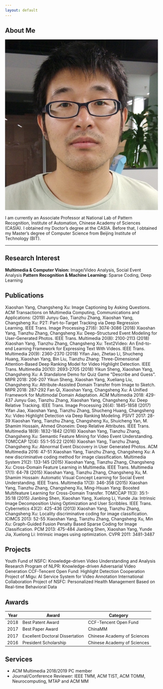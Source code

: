 ```yaml
---
layout: default
---
```


## About Me

<img class="profile-picture" src="yangxs.jpg">

I am currently an Associate Professor at National Lab of Pattern Recognition, Institute of Automation, Chinese Academy of Sciences (CASIA). I obtained my Doctor’s degree at the CASIA. Before that, I obtained my Master’s degree of Computer Science from Beijing Institute of Technology (BIT).

---

## Research Interest

**Multimedia & Computer Vision:** Image/Video Analysis, Social Event Analysis
**Pattern Recognition & Machine Learning:** Sparse Coding, Deep Learning

## Publications

Xiaoshan Yang, Changsheng Xu: Image Captioning by Asking Questions. ACM Transactions on Multimedia Computing, Communications and Applications: (2019)
Junyu Gao, Tianzhu Zhang, Xiaoshan Yang, Changsheng Xu: P2T: Part-to-Target Tracking via Deep Regression Learning. IEEE Trans. Image Processing 27(6): 3074-3086 (2018)
Xiaoshan Yang, Tianzhu Zhang, Changsheng Xu: Deep-Structured Event Modeling for User-Generated Photos. IEEE Trans. Multimedia 20(8): 2100-2113 (2018)
Xiaoshan Yang, Tianzhu Zhang, Changsheng Xu: Text2Video: An End-to-end Learning Framework for Expressing Text With Videos. IEEE Trans. Multimedia 20(9): 2360-2370 (2018)
Yifan Jiao, Zhetao Li, Shucheng Huang, Xiaoshan Yang, Bin Liu, Tianzhu Zhang: Three-Dimensional Attention-Based Deep Ranking Model for Video Highlight Detection. IEEE Trans. Multimedia 20(10): 2693-2705 (2018)
Yikun Sheng, Xiaoshan Yang, Changsheng Xu: A Standalone Demo for Quiz Game "Describe and Guess". MIPR 2018: 206-207
Yikun Sheng, Xiaoshan Yang, Xueliang Liu, Changsheng Xu: Attribute-Assisted Domain Transfer from Image to Sketch. MIPR 2018: 287-292
Fan Qi, Xiaoshan Yang, Changsheng Xu: A Unified Framework for Multimodal Domain Adaptation. ACM Multimedia 2018: 429-437
Junyu Gao, Tianzhu Zhang, Xiaoshan Yang, Changsheng Xu: Deep Relative Tracking. IEEE Trans. Image Processing 26(4): 1845-1858 (2017)
Yifan Jiao, Xiaoshan Yang, Tianzhu Zhang, Shucheng Huang, Changsheng Xu: Video Highlight Detection via Deep Ranking Modeling. PSIVT 2017: 28-39
Xiaoshan Yang, Tianzhu Zhang, Changsheng Xu, Shuicheng Yan, M. Shamim Hossain, Ahmed Ghoneim: Deep Relative Attributes. IEEE Trans. Multimedia 18(9): 1832-1842 (2016)
Xiaoshan Yang, Tianzhu Zhang, Changsheng Xu: Semantic Feature Mining for Video Event Understanding. TOMCCAP 12(4): 55:1-55:22 (2016)
Xiaoshan Yang, Tianzhu Zhang, Changsheng Xu: Abnormal Event Discovery in User Generated Photos. ACM Multimedia 2016: 47-51
Xiaoshan Yang, Tianzhu Zhang, Changsheng Xu: A new discriminative coding method for image classification. Multimedia System 21(2): 133-145 (2015)
Xiaoshan Yang, Tianzhu Zhang, Changsheng Xu: Cross-Domain Feature Learning in Multimedia. IEEE Trans. Multimedia 17(1): 64-78 (2015)
Xiaoshan Yang, Tianzhu Zhang, Changsheng Xu, M. Shamim Hossain: Automatic Visual Concept Learning for Social Event Understanding. IEEE Trans. Multimedia 17(3): 346-358 (2015)
Xiaoshan Yang, Tianzhu Zhang, Changsheng Xu, Ming-Hsuan Yang: Boosted Multifeature Learning for Cross-Domain Transfer. TOMCCAP 11(3): 35:1-35:18 (2015)
Jianbing Shen, Xiaoshan Yang, Xuelong Li, Yunde Jia: Intrinsic Image Decomposition Using Optimization and User Scribbles. IEEE Trans. Cybernetics 43(2): 425-436 (2013)
Xiaoshan Yang, Tianzhu Zhang, Changsheng Xu: Locality discriminative coding for image classification. ICIMCS 2013: 52-55
Xiaoshan Yang, Tianzhu Zhang, Changsheng Xu, Min Xu: Graph-Guided Fusion Penalty Based Sparse Coding for Image Classification. PCM 2013: 475-484
Jianbing Shen, Xiaoshan Yang, Yunde Jia, Xuelong Li: Intrinsic images using optimization. CVPR 2011: 3481-3487


## Projects
Youth Fund of NSFC: Knowledge-driven Video Understanding and Analysis
Research Program of NLPR: Knowledge-driven Adversarial Video Generation
CCF-Tencent Open Fund: Highlight Detection
Cooperation Project of Migu: AI Service System for Video Annotation
International Collaboration Project of NSFC: Personalized Health Management Based on Real-time Behavioral Data

## Awards

Year | Award | Category
-----|-------|--------
2018 | Best Patent Award  | CCF-Tencent Open Fund
2017 | Best Paper Award | ChinaMM
2017 | Excellent Doctoral Dissertation | Chinese Academy of Sciences
2016 | President Scholarship | Chinese Academy of Sciences

## Services

* ACM Multimedia 2018/2019 PC member
* Journal/Conference Reviewer: IEEE TMM, ACM TIST, ACM TOMM, Neurocomputing, MTAP and ACM MM
